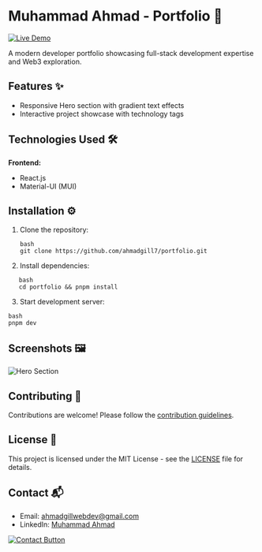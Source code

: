 # Muhammad Ahmad - Portfolio 🚀

[![Live Demo](https://img.shields.io/badge/demo-live-brightgreen)](https://muhammadahmad.me/)

A modern developer portfolio showcasing full-stack development expertise and Web3 exploration.

## Features ✨

- Responsive Hero section with gradient text effects
- Interactive project showcase with technology tags

## Technologies Used 🛠️

**Frontend:**

- React.js
- Material-UI (MUI)

## Installation ⚙️

1. Clone the repository:
   ```
   bash
   git clone https://github.com/ahmadgill7/portfolio.git
   ```
2. Install dependencies:

```
   bash
   cd portfolio && pnpm install
```

3. Start development server:

```
bash
pnpm dev
```

## Screenshots 🖼️

![Hero Section](./screenshots/hero-preview.png)

## Contributing 🤝

Contributions are welcome! Please follow the [contribution guidelines](CONTRIBUTING.md).

## License 📄

This project is licensed under the MIT License - see the [LICENSE](LICENSE) file for details.

## Contact 📬

- Email: [ahmadgillwebdev@gmail.com](mailto:ahmadgillwebdev@gmail.com)
- LinkedIn: [Muhammad Ahmad](https://www.linkedin.com/in/ahmadgill)

[![Contact Button](./src/assets/contact-button.png)](mailto:ahmadgillwebdev@gmail.comm)

